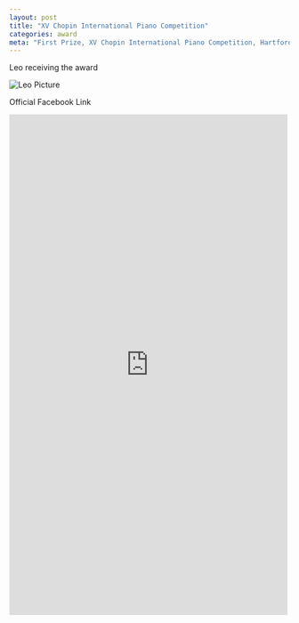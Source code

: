 ```yaml
---
layout: post
title: "XV Chopin International Piano Competition"
categories: award
meta: "First Prize, XV Chopin International Piano Competition, Hartford CT"
---
```


Leo receiving the award

![Leo Picture](/images/2024xvChopin1.jpg)

Official Facebook Link
<iframe src="https://www.facebook.com/plugins/post.php?href=https%3A%2F%2Fwww.facebook.com%2Fchopincompetitionhartford%2Fposts%2Fpfbid0HvFwrivAFgAdd4cE9QTMvafo3H8MGxH1yVHADznmX1Uv5erNF8iLRcxTz6UrqGfjl&show_text=true&width=500" width="500" height="900" style="border:none;overflow:hidden" scrolling="no" frameborder="0" allowfullscreen="true" allow="autoplay; clipboard-write; encrypted-media; picture-in-picture; web-share"></iframe>